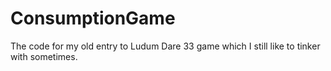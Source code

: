 # ConsumptionGame
The code for my old entry to Ludum Dare 33 game which I still like to tinker with sometimes.

